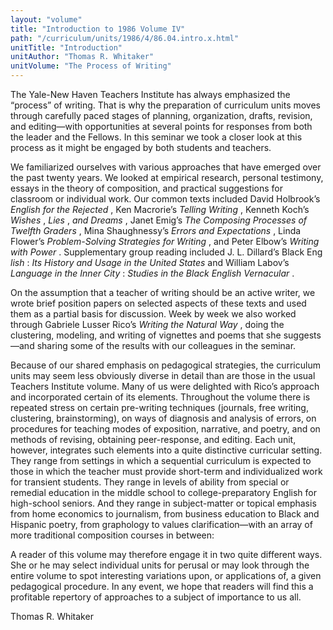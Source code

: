 ```yaml
---
layout: "volume"
title: "Introduction to 1986 Volume IV"
path: "/curriculum/units/1986/4/86.04.intro.x.html"
unitTitle: "Introduction"
unitAuthor: "Thomas R. Whitaker"
unitVolume: "The Process of Writing"
---
```

<body>
 <p>
  The Yale-New Haven Teachers Institute has always emphasized the “process” of writing. That is why the preparation of curriculum units moves through carefully paced stages of planning, organization, drafts, revision, and editing—with opportunities at several points for responses from both the leader and the Fellows. In this seminar we took a closer look at this process as it might be engaged by both students and teachers.
 </p>
 <p>
  We familiarized ourselves with various approaches that have emerged over the past twenty years. We looked at empirical research, personal testimony, essays in the theory of composition, and practical suggestions for classroom or individual work. Our common texts included David Holbrook’s
  <i>
   English for the Rejected
  </i>
  , Ken Macrorie’s
  <i>
   Telling Writing
  </i>
  , Kenneth Koch’s
  <i>
   Wishes
  </i>
  ,
  <i>
   Lies
  </i>
  ,
  <i>
   and Dreams
  </i>
  , Janet Emig’s
  <i>
   The Composing Processes of Twelfth Graders
  </i>
  , Mina Shaughnessy’s
  <i>
   Errors and Expectations
  </i>
  , Linda Flower’s
  <i>
   Problem-Solving Strategies for Writing
  </i>
  , and Peter Elbow’s
  <i>
   Writing with Power
  </i>
  . Supplementary group reading included J. L. Dillard’s Black Eng
  <i>
   lish
  </i>
  :
  <i>
   Its History and Usage in the United States
  </i>
  and William Labov’s
  <i>
   Language in the Inner City
  </i>
  :
  <i>
   Studies in the Black English Vernacular
  </i>
  .
 </p>
 <p>
  On the assumption that a teacher of writing should be an active writer, we wrote brief position papers on selected aspects of these texts and used them as a partial basis for discussion. Week by week we also worked through Gabriele Lusser Rico’s
  <i>
   Writing the Natural Way
  </i>
  , doing the clustering, modeling, and writing of vignettes and poems that she suggests—and sharing some of the results with our colleagues in the seminar.
 </p>
 <p>
  Because of our shared emphasis on pedagogical strategies, the curriculum units may seem less obviously diverse in detail than are those in the usual Teachers Institute volume. Many of us were delighted with Rico’s approach and incorporated certain of its elements. Throughout the volume there is repeated stress on certain pre-writing techniques (journals, free writing, clustering, brainstorming), on ways of diagnosis and analysis of errors, on procedures for teaching modes of exposition, narrative, and poetry, and on methods of revising, obtaining peer-response, and editing. Each unit, however, integrates such elements into a quite distinctive curricular setting. They range from settings in which a sequential curriculum is expected to those in which the teacher must provide short-term and individualized work for transient students. They range in levels of ability from special or remedial education in the middle school to college-preparatory English for high-school seniors. And they range in subject-matter or topical emphasis from home economics to journalism, from business education to Black and Hispanic poetry, from graphology to values clarification—with an array of more traditional composition courses in between:
 </p>
 <p>
  A reader of this volume may therefore engage it in two quite different ways. She or he may select individual units for perusal or may look through the entire volume to spot interesting variations upon, or applications of, a given pedagogical procedure. In any event, we hope that readers will find this a profitable repertory of approaches to a subject of importance to us all.
 </p>
 <p>
  Thomas R. Whitaker
 </p>

</body>